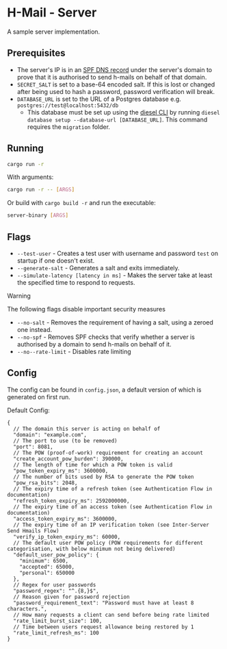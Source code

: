 # H-Mail - Server

A sample server implementation.

## Prerequisites

- The server's IP is in an [SPF DNS record](https://en.wikipedia.org/wiki/Sender_Policy_Framework) under the server's domain to prove that it is authorised to send h-mails on behalf of that domain.
- `SECRET_SALT` is set to a base-64 encoded salt. If this is lost or changed after being used to hash a password, password verification will break.
- `DATABASE_URL` is set to the URL of a Postgres database e.g. `postgres://test@localhost:5432/db`
  - This database must be set up using the [diesel CLI](https://diesel.rs/guides/getting-started#installing-diesel-cli) by running `diesel database setup --database-url [DATABASE_URL]`. This command requires the `migration` folder.

## Running

```bash
cargo run -r
```
With arguments:
```bash
cargo run -r -- [ARGS]
```
Or build with `cargo build -r` and run the executable:
```bash
server-binary [ARGS]
```

## Flags

- `--test-user` - Creates a test user with username and password `test` on startup if one doesn't exist.
- `--generate-salt` - Generates a salt and exits immediately.
- `--simulate-latency [latency in ms]` - Makes the server take at least the specified time to respond to requests.

> [!WARNING]
> The following flags disable important security measures

- `--no-salt` - Removes the requirement of having a salt, using a zeroed one instead.
- `--no-spf` - Removes SPF checks that verify whether a server is authorised by a domain to send h-mails on behalf of it.
- `--no--rate-limit` - Disables rate limiting

## Config

The config can be found in `config.json`, a default version of which is generated on first run.

Default Config:
```jsonc
{
  // The domain this server is acting on behalf of
  "domain": "example.com",
  // The port to use (to be removed)
  "port": 8081,
  // The POW (proof-of-work) requirement for creating an account
  "create_account_pow_burden": 390000,
  // The length of time for which a POW token is valid
  "pow_token_expiry_ms": 3600000,
  // The number of bits used by RSA to generate the POW token
  "pow_rsa_bits": 2048,
  // The expiry time of a refresh token (see Authentication Flow in documentation)
  "refresh_token_expiry_ms": 2592000000,
  // The expiry time of an access token (see Authentication Flow in documentation)
  "access_token_expiry_ms": 3600000,
  // The expiry time of an IP verification token (see Inter-Server Send Hmails Flow)
  "verify_ip_token_expiry_ms": 60000,
  // The default user POW policy (POW requirements for different categorisation, with below minimum not being delivered)
  "default_user_pow_policy": {
    "minimum": 6500,
    "accepted": 65000,
    "personal": 650000
  },
  // Regex for user passwords
  "password_regex": "^.{8,}$",
  // Reason given for password rejection
  "password_requirement_text": "Password must have at least 8 characters.",
  // How many requests a client can send before being rate limited
  "rate_limit_burst_size": 100,
  // Time between users request allowance being restored by 1
  "rate_limit_refresh_ms": 100 
}
```